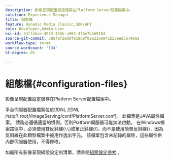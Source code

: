 ```yaml
---
description: 影像呈現配置設定儲存在Platform Server配置檔案中。
solution: Experience Manager
title: 組態檔
feature: Dynamic Media Classic,SDK/API
role: Developer,Admin,User
exl-id: 44ffebae-4933-455b-a902-4f6e7bb69184
source-git-commit: 38afaf2ed0f01868f02e236e941b23eed5b790aa
workflow-type: tm+mt
source-wordcount: '134'
ht-degree: 0%

---
```


# 組態檔{#configuration-files}

影像呈現配置設定儲存在Platform Server配置檔案中。

平台伺服器配置檔案位於[!DNL *[!DNL install_root]*/ImageServing/conf/PlatformServer.conf]。 此檔案是JAVA屬性檔案。 請務必遵循適當的慣例，否則Platform伺服器可能無法啟動。 在Windows檔案路徑中，必須使用雙反斜線(`\\`)或單正斜線(/)，而不是使用簡單反斜線(\)，因為反斜線在此類型檔案中被用作逸出字元。 該檔案包含未記錄的屬性，這些屬性供內部伺服器使用，不得修改。

如需所有影像呈現組態設定的清單，請參閱[組態設定參考](../../../../../ir-api/server-admin/image-rendering-api-ref/c-ir-server-administration/c-ir-configuration-settings-reference/c-ir-configuration-settings-reference.md#concept-6947a512d4c94e9fb8a71b80243fee81) 。
